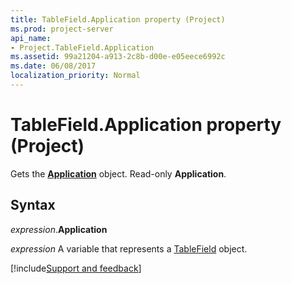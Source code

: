 ```yaml
---
title: TableField.Application property (Project)
ms.prod: project-server
api_name:
- Project.TableField.Application
ms.assetid: 99a21204-a913-2c8b-d00e-e05eece6992c
ms.date: 06/08/2017
localization_priority: Normal
---
```



# TableField.Application property (Project)

Gets the  **[Application](Project.Application.md)** object. Read-only **Application**.


## Syntax

_expression_.**Application**

_expression_ A variable that represents a [TableField](./Project.TableField.md) object.

[!include[Support and feedback](~/includes/feedback-boilerplate.md)]
